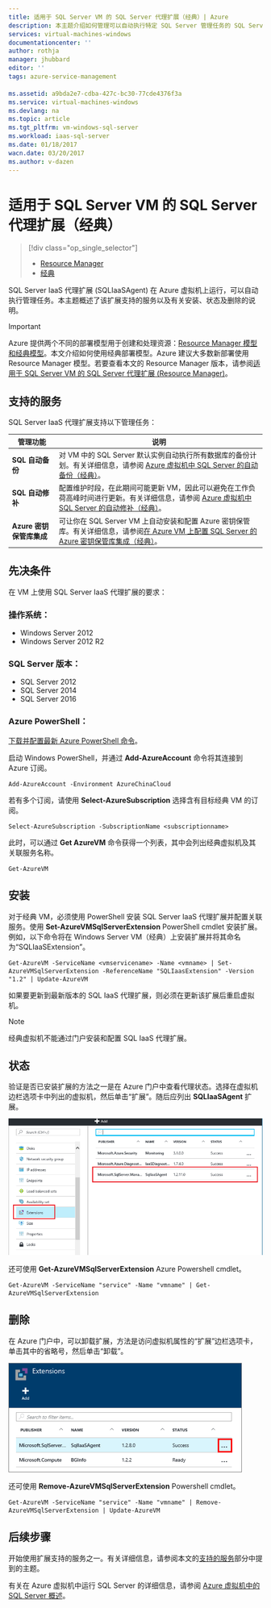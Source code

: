 ```yaml
---
title: 适用于 SQL Server VM 的 SQL Server 代理扩展（经典）| Azure
description: 本主题介绍如何管理可以自动执行特定 SQL Server 管理任务的 SQL Server 代理扩展。这些任务包括自动备份、自动修补和 Azure 密钥保管库集成。本主题使用经典部署模式。
services: virtual-machines-windows
documentationcenter: ''
author: rothja
manager: jhubbard
editor: ''
tags: azure-service-management

ms.assetid: a9bda2e7-cdba-427c-bc30-77cde4376f3a
ms.service: virtual-machines-windows
ms.devlang: na
ms.topic: article
ms.tgt_pltfrm: vm-windows-sql-server
ms.workload: iaas-sql-server
ms.date: 01/18/2017
wacn.date: 03/20/2017
ms.author: v-dazen
---
```


# 适用于 SQL Server VM 的 SQL Server 代理扩展（经典）
> [!div class="op_single_selector"]
>- [Resource Manager](../../virtual-machines-windows-sql-server-agent-extension.md)
>- [经典](sql-server-agent-extension.md)

SQL Server IaaS 代理扩展 (SQLIaaSAgent) 在 Azure 虚拟机上运行，可以自动执行管理任务。本主题概述了该扩展支持的服务以及有关安装、状态及删除的说明。

> [!IMPORTANT] 
> Azure 提供两个不同的部署模型用于创建和处理资源：[Resource Manager 模型和经典模型](../../../azure-resource-manager/resource-manager-deployment-model.md)。本文介绍如何使用经典部署模型。Azure 建议大多数新部署使用 Resource Manager 模型。若要查看本文的 Resource Manager 版本，请参阅[适用于 SQL Server VM 的 SQL Server 代理扩展 (Resource Manager)](../../virtual-machines-windows-sql-server-agent-extension.md)。

## <a name="supported-services"></a>支持的服务
SQL Server IaaS 代理扩展支持以下管理任务：

| 管理功能 | 说明 |
| --- | --- |
| **SQL 自动备份** |对 VM 中的 SQL Server 默认实例自动执行所有数据库的备份计划。有关详细信息，请参阅 [Azure 虚拟机中 SQL Server 的自动备份（经典）](sql-automated-backup.md)。 |
| **SQL 自动修补** |配置维护时段，在此期间可能更新 VM，因此可以避免在工作负荷高峰时间进行更新。有关详细信息，请参阅 [Azure 虚拟机中 SQL Server 的自动修补（经典）](sql-automated-patching.md)。 |
| **Azure 密钥保管库集成** |可让你在 SQL Server VM 上自动安装和配置 Azure 密钥保管库。有关详细信息，请参阅[在 Azure VM 上配置 SQL Server 的 Azure 密钥保管库集成（经典）](ps-sql-keyvault.md)。 |

## 先决条件
在 VM 上使用 SQL Server IaaS 代理扩展的要求：

### 操作系统：
* Windows Server 2012
* Windows Server 2012 R2

### SQL Server 版本：
* SQL Server 2012
* SQL Server 2014
* SQL Server 2016

### Azure PowerShell：
[下载并配置最新 Azure PowerShell 命令](https://docs.microsoft.com/powershell/azureps-cmdlets-docs)。

启动 Windows PowerShell，并通过 **Add-AzureAccount** 命令将其连接到 Azure 订阅。

```
Add-AzureAccount -Environment AzureChinaCloud
```

若有多个订阅，请使用 **Select-AzureSubscription** 选择含有目标经典 VM 的订阅。

```
Select-AzureSubscription -SubscriptionName <subscriptionname>
```

此时，可以通过 **Get AzureVM** 命令获得一个列表，其中会列出经典虚拟机及其关联服务名称。

```
Get-AzureVM
```

## 安装
对于经典 VM，必须使用 PowerShell 安装 SQL Server IaaS 代理扩展并配置关联服务。使用 **Set-AzureVMSqlServerExtension** PowerShell cmdlet 安装扩展。例如，以下命令将在 Windows Server VM（经典）上安装扩展并将其命名为“SQLIaaSExtension”。

```
Get-AzureVM -ServiceName <vmservicename> -Name <vmname> | Set-AzureVMSqlServerExtension -ReferenceName "SQLIaasExtension" -Version "1.2" | Update-AzureVM
```

如果要更新到最新版本的 SQL IaaS 代理扩展，则必须在更新该扩展后重启虚拟机。

> [!NOTE]
> 经典虚拟机不能通过门户安装和配置 SQL IaaS 代理扩展。
> 
> 

## 状态
验证是否已安装扩展的方法之一是在 Azure 门户中查看代理状态。选择在虚拟机边栏选项卡中列出的虚拟机，然后单击“扩展”。随后应列出 **SQLIaaSAgent** 扩展。

![Azure 门户中的 SQL Server IaaS 代理扩展](./media/sql-server-agent-extension/azure-sql-server-iaas-agent-portal.png)  

还可使用 **Get-AzureVMSqlServerExtension** Azure Powershell cmdlet。

```
Get-AzureVM -ServiceName "service" -Name "vmname" | Get-AzureVMSqlServerExtension
```

## 删除
在 Azure 门户中，可以卸载扩展，方法是访问虚拟机属性的“扩展”边栏选项卡，单击其中的省略号，然后单击“卸载”。

![在 Azure 门户中卸载 SQL Server IaaS 代理扩展](./media/sql-server-agent-extension/azure-sql-server-iaas-agent-uninstall.png)  

还可使用 **Remove-AzureVMSqlServerExtension** Powershell cmdlet。

```
Get-AzureVM -ServiceName "service" -Name "vmname" | Remove-AzureVMSqlServerExtension | Update-AzureVM
```

## 后续步骤
开始使用扩展支持的服务之一。有关详细信息，请参阅本文的[支持的服务](#supported-services)部分中提到的主题。

有关在 Azure 虚拟机中运行 SQL Server 的详细信息，请参阅 [Azure 虚拟机中的 SQL Server 概述](../../virtual-machines-windows-sql-server-iaas-overview.md)。

<!---HONumber=Mooncake_0313_2017-->
<!--Update_Description: wording update-->